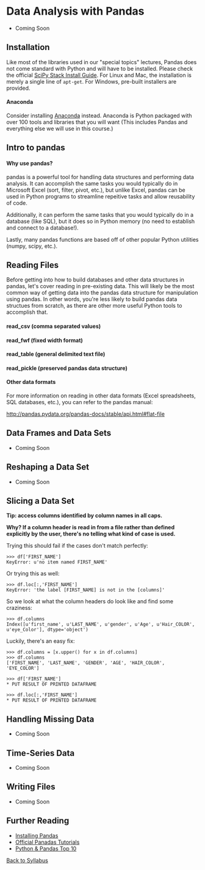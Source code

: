 # Data Analysis with Pandas

 * Coming Soon

## Installation

Like most of the libraries used in our "special topics" lectures, Pandas does not come standard with Python and will have to be installed. Please check the official [SciPy Stack Install Guide](http://www.scipy.org/install.html). For Linux and Mac, the installation is merely a single line of `apt-get`. For Windows, pre-built installers are provided.

#### Anaconda

Consider installing [Anaconda](http://docs.continuum.io/anaconda/install.html) instead. Anaconda is Python packaged with over 100 tools and libraries that you will want (This includes Pandas and everything else we will use in this course.)

## Intro to pandas

#### Why use pandas?

pandas is a powerful tool for handling data structures and performing data analysis. It can accomplish the same tasks you would typically do in Microsoft Excel (sort, filter, pivot, etc.), but unlike Excel, pandas can be used in Python programs to streamline repeitive tasks and allow reusability of code.

Additionally, it can perform the same tasks that you would typically do in a database (like SQL), but it does so in Python memory (no need to establish and connect to a database!).

Lastly, many pandas functions are based off of other popular Python utilities (numpy, scipy, etc.).

## Reading Files

Before getting into how to build databases and other data structures in pandas, let's cover reading in pre-existing data. This will likely be the most common way of getting data into the pandas data structure for manipulation using pandas. In other words, you're less likely to build pandas data structues from scratch, as there are other more useful Python tools to accomplish that.

#### read_csv (comma separated values)

#### read_fwf (fixed width format)

#### read_table (general delimited text file)

#### read_pickle (preserved pandas data structure)

#### Other data formats

For more information on reading in other data formats (Excel spreadsheets, SQL databases, etc.), you can refer to the pandas manual:

http://pandas.pydata.org/pandas-docs/stable/api.html#flat-file

## Data Frames and Data Sets

 * Coming Soon

## Reshaping a Data Set

 * Coming Soon

## Slicing a Data Set

**Tip: access columns identified by column names in all caps.**

**Why? If a column header is read in from a file rather than defined explicitly by the user, there's no telling what kind of case is used.**

Trying this should fail if the cases don't match perfectly:

    >>> df['FIRST_NAME']
    KeyError: u'no item named FIRST_NAME'
    
Or trying this as well:
    
    >>> df.loc[:,'FIRST_NAME']
    KeyError: 'the label [FIRST_NAME] is not in the [columns]'
 
So we look at what the column headers do look like and find some craziness:

    >>> df.columns
    Index([u'first_name', u'LAST_NAME', u'gender', u'Age', u'Hair_COLOR', u'eye_Color'], dtype='object')
    
Luckily, there's an easy fix:

    >>> df.columns = [x.upper() for x in df.columns]
    >>> df.columns
    ['FIRST_NAME', 'LAST_NAME', 'GENDER', 'AGE', 'HAIR_COLOR', 'EYE_COLOR']
    
    >>> df['FIRST_NAME']
    * PUT RESULT OF PRINTED DATAFRAME
    
    >>> df.loc[:,'FIRST_NAME']
    * PUT RESULT OF PRINTED DATAFRAME

## Handling Missing Data

 * Coming Soon

## Time-Series Data

 * Coming Soon

## Writing Files

 * Coming Soon


## Further Reading

 * [Installing Pandas](http://pandas.pydata.org/pandas-docs/stable/install.html)
 * [Official Panadas Tutorials](http://pandas.pydata.org/pandas-docs/stable/tutorials.html)
 * [Python & Pandas Top 10](http://manishamde.github.io/blog/2013/03/07/pandas-and-python-top-10/)


[Back to Syllabus](../../README.md)
